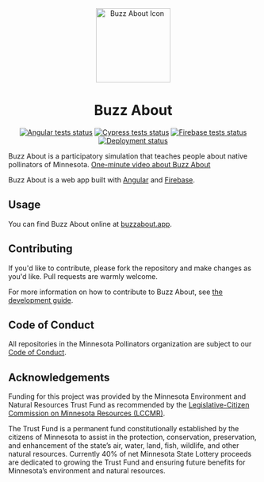 <div align="center">

<img alt="Buzz About Icon" src="https://raw.githubusercontent.com/mn-pollinators/buzz-about/master/src/assets/icons/icon-circle.svg?sanitize=true" width="150"/>

# Buzz About

[![Angular tests status][Angular Tests badge]][Angular Tests page]
[![Cypress tests status][Cypress Tests badge]][Cypress Tests page]
[![Firebase tests status][Firebase Tests badge]][Firebase Tests page]
[![Deployment status][Deploy badge]][Deploy page]

</div align="center">


Buzz About is a participatory simulation that teaches people about native pollinators of Minnesota. [One-minute video about Buzz About][IDC Video]

Buzz About is a web app built with [Angular][] and [Firebase][].

## Usage

You can find Buzz About online at [buzzabout.app][].

## Contributing

If you'd like to contribute, please fork the repository and make changes as you'd like. Pull requests are warmly welcome.

For more information on how to contribute to Buzz About, see [the development guide][DEVELOPMENT.md].

## Code of Conduct

All repositories in the Minnesota Pollinators organization are subject to our [Code of Conduct][].

## Acknowledgements

Funding for this project was provided by the Minnesota Environment and Natural Resources Trust Fund as recommended by the [Legislative-Citizen Commission on Minnesota Resources (LCCMR)][LCCMR].

The Trust Fund is a permanent fund constitutionally established by the citizens of Minnesota to assist in the protection, conservation, preservation, and enhancement of the state’s air, water, land, fish, wildlife, and other natural resources. Currently 40% of net Minnesota State Lottery proceeds are dedicated to growing the Trust Fund and ensuring future benefits for Minnesota’s environment and natural resources.

[Angular Tests badge]: ../../actions/workflows/angular-tests.yml/badge.svg
[Angular Tests page]: ../../actions/workflows/angular-tests.yml
[Cypress Tests badge]: ../../actions/workflows/cypress.yml/badge.svg
[Cypress Tests page]: ../../actions/workflows/cypress.yml
[Firebase Tests badge]: ../../actions/workflows/firebase-tests.yml/badge.svg
[Firebase Tests page]: ../../actions/workflows/firebase-tests.yml
[Deploy badge]: ../../actions/workflows/deploy.yml/badge.svg
[Deploy page]: ../../actions/workflows/deploy.yml
[Angular]: https://angular.io/
[Firebase]: https://firebase.google.com/
[AR Markers]: ./AR_Markers.pdf
[buzzabout.app]: https://buzzabout.app/
[buzzabout.app/play]: https://buzzabout.app/play
[DEVELOPMENT.md]: ./DEVELOPMENT.md
[Code of Conduct]: https://github.com/mn-pollinators/code-of-conduct/blob/master/CODE_OF_CONDUCT.md
[LCCMR]: https://www.lccmr.leg.mn/
[IDC Video]: https://www.youtube.com/watch?v=28o83phCBFM
